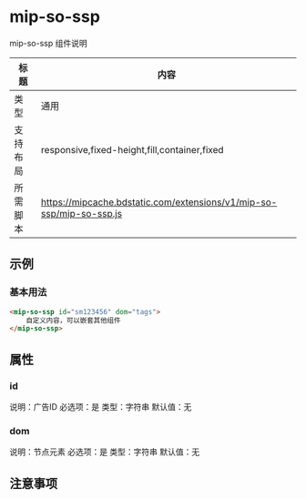 # mip-so-ssp

mip-so-ssp 组件说明

标题|内容
----|----
类型|通用
支持布局|responsive,fixed-height,fill,container,fixed
所需脚本|https://mipcache.bdstatic.com/extensions/v1/mip-so-ssp/mip-so-ssp.js

## 示例

### 基本用法
```html
<mip-so-ssp id="sm123456" dom="tags">
    自定义内容，可以嵌套其他组件
</mip-so-ssp>
```

## 属性

### id

说明：广告ID
必选项：是
类型：字符串
默认值：无

### dom

说明：节点元素
必选项：是
类型：字符串
默认值：无

## 注意事项

